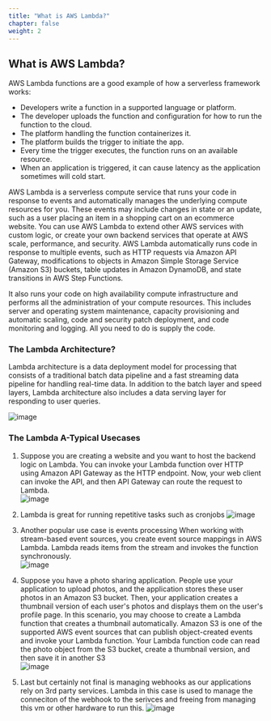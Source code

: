 ```yaml
---
title: "What is AWS Lambda?"
chapter: false
weight: 2
---
```

## What is AWS Lambda?

AWS Lambda functions are a good example of how a serverless framework works:
* Developers write a function in a supported language or platform.
* The developer uploads the function and configuration for how to run the function to the cloud.
* The platform handling the function containerizes it.
* The platform builds the trigger to initiate the app.
* Every time the trigger executes, the function runs on an available resource.
* When an application is triggered, it can cause latency as the application sometimes will cold start.


AWS Lambda is a serverless compute service that runs your code in response to events and automatically manages the underlying compute resources for you. These events may include changes in state or an update, such as a user placing an item in a shopping cart on an ecommerce website. You can use AWS Lambda to extend other AWS services with custom logic, or create your own backend services that operate at AWS scale, performance, and security. AWS Lambda automatically runs code in response to multiple events, such as HTTP requests via Amazon API Gateway, modifications to objects in Amazon Simple Storage Service (Amazon S3) buckets, table updates in Amazon DynamoDB, and state transitions in AWS Step Functions.

It also runs your code on high availability compute infrastructure and performs all the administration of your compute resources. This includes server and operating system maintenance, capacity provisioning and automatic scaling, code and security patch deployment, and code monitoring and logging. All you need to do is supply the code.

### The Lambda Architecture?

Lambda architecture is a data deployment model for processing that consists of a traditional batch data pipeline and a fast streaming data pipeline for handling real-time data. In addition to the batch layer and speed layers, Lambda architecture also includes a data serving layer for responding to user queries.

![image](/images/aws-lab11-serverless_19_Lambda-1.png)

### The Lambda A-Typical Usecases

1.  Suppose you are creating a website and you want to host the backend logic on Lambda. You can invoke your Lambda function over HTTP using Amazon API Gateway as the HTTP endpoint. Now, your web client can invoke the API, and then API Gateway can route the request to Lambda.  
![image](/images/aws-lab11-serverless_serverlesswebsite.png)

2.  Lambda is great for running repetitive tasks such as cronjobs
![image](/images/aws-lab11-serverless_serverlesscronjob.png)

3.  Another popular use case is events processing When working with stream-based event sources, you create event source mappings in AWS Lambda. Lambda reads items from the stream and invokes the function synchronously.  
![image](/images/aws-lab11-serverless_serverlessevents.png)

4.   Suppose you have a photo sharing application. People use your application to upload photos, and the application stores these user photos in an Amazon S3 bucket. Then, your application creates a thumbnail version of each user's photos and displays them on the user's profile page. In this scenario, you may choose to create a Lambda function that creates a thumbnail automatically. Amazon S3 is one of the supported AWS event sources that can publish object-created events and invoke your Lambda function. Your Lambda function code can read the photo object from the S3 bucket, create a thumbnail version, and then save it in another S3  
![image](/images/aws-lab11-serverless_serverlessfile.png)

5.  Last but certainly not final is managing webhooks as our applications rely on 3rd party services.  Lambda in this case is used to manage the conneciton of the webhook to the serivces and freeing from managing this vm or other hardware to run this. 
![image](/images/aws-lab11-serverless_serverlesswebhook.png)


